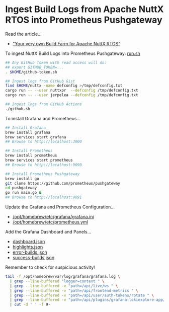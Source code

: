 # Ingest Build Logs from Apache NuttX RTOS into Prometheus Pushgateway

Read the article...

- ["Your very own Build Farm for Apache NuttX RTOS"](https://lupyuen.codeberg.page/articles/ci2.html)

To ingest NuttX Build Logs into Prometheus Pushgateway: [run.sh](run.sh)

```bash
## Any GitHub Token with read access will do:
## export GITHUB_TOKEN=...
. $HOME/github-token.sh

## Ingest logs from GitHub Gist
find $HOME/nuttx -name defconfig >/tmp/defconfig.txt
cargo run -- --user nuttxpr  --defconfig /tmp/defconfig.txt
cargo run -- --user jerpelea --defconfig /tmp/defconfig.txt

## Ingest logs from GitHub Actions
./github.sh
```

To install Grafana and Prometheus...

```bash
## Install Grafana
brew install grafana
brew services start grafana
## Browse to http://localhost:3000

## Install Prometheus
brew install prometheus
brew services start prometheus
## Browse to http://localhost:9090

## Install Prometheus Pushgateway
brew install go
git clone https://github.com/prometheus/pushgateway
cd pushgateway
go run main.go &
## Browse to http://localhost:9091
```

Update the Grafana and Prometheus Configuration...
- [/opt/homebrew/etc/grafana/grafana.ini](grafana.ini)
- [/opt/homebrew/etc/prometheus.yml](prometheus.yml)

Add the Grafana Dashboard and Panels...
- [dashboard.json](dashboard.json)
- [highlights.json](highlights.json)
- [error-builds.json](error-builds.json)
- [success-builds.json](success-builds.json)

Remember to check for suspicious activity!

```bash
tail -f /opt/homebrew/var/log/grafana/grafana.log \
  | grep --line-buffered "logger=context " \
  | grep --line-buffered -v "path=/api/live/ws " \
  | grep --line-buffered -v "path=/api/frontend-metrics " \
  | grep --line-buffered -v "path=/api/user/auth-tokens/rotate " \
  | grep --line-buffered -v "path=/api/plugins/grafana-lokiexplore-app/settings " \
  | cut -d ' ' -f 9-
```
